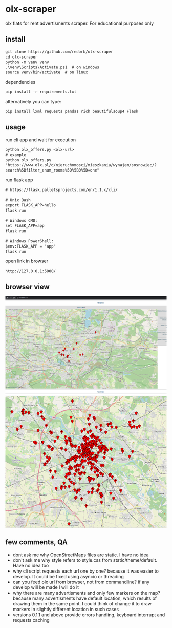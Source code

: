 # olx-scraper
olx flats for rent advertisments scraper. For educational purposes only

## install

```
git clone https://github.com/redorb/olx-scraper
cd olx-scraper
python -m venv venv
.\venv\Scripts\Activate.ps1  # on windows
source venv/bin/activate  # on linux
```

dependencies
```
pip install -r requirements.txt
```

alternatively you can type:

```
pip install lxml requests pandas rich beautifulsoup4 Flask
```

## usage

run cli app and wait for execution

```
python olx_offers.py <olx-url>
# example
python olx_offers.py "https://www.olx.pl/d/nieruchomosci/mieszkania/wynajem/sosnowiec/?search%5Bfilter_enum_rooms%5D%5B0%5D=one"
```

run flask app

```
# https://flask.palletsprojects.com/en/1.1.x/cli/

# Unix Bash
export FLASK_APP=hello
flask run

# Windows CMD:
set FLASK_APP=app
flask run

# Windows PowerShell:
$env:FLASK_APP = "app"
flask run
```

open link in browser

```
http://127.0.0.1:5000/
```

## browser view

![image](screenshot.png)
![image](screenshot2.png)


## few comments, QA

 - dont ask me why OpenStreetMaps files are static. I have no idea
 - don't ask me why style refers to style.css from static/theme/default. Have no idea too
 - why cli script requests each url one by one? because it was easier to develop. It could be fixed using asyncio or threading
 - can you feed olx url from browser, not from commandline? if any develop will be made I will do it
 - why there are many advertisments and only few markers on the map? because many advertisments have default location, which results of drawing them in the same point. I could think of change it to draw markers in slightly different location in such cases
 - versions 0.1.1 and above provide errors handling, keyboard interrupt and requests caching
